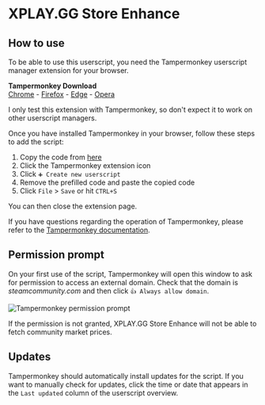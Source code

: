 #  XPLAY.GG Store Enhance
## How to use
To be able to use this userscript, you need the Tampermonkey userscript manager extension for your browser.

**Tampermonkey Download**  
[Chrome](https://chrome.google.com/webstore/detail/tampermonkey/dhdgffkkebhmkfjojejmpbldmpobfkfo) - [Firefox](https://addons.mozilla.org/en-US/firefox/addon/tampermonkey/) - [Edge](https://microsoftedge.microsoft.com/addons/detail/tampermonkey/iikmkjmpaadaobahmlepeloendndfphd) - [Opera](https://addons.opera.com/en/extensions/details/tampermonkey-beta/)

I only test this extension with Tampermonkey, so don't expect it to work on other userscript managers.

Once you have installed Tampermonkey in your browser, follow these steps to add the script:
1. Copy the code from [here](https://raw.githubusercontent.com/Tr345ure/xplay-store-enhance/main/script.js) 
2. Click the Tampermonkey extension icon
3. Click `➕ Create new userscript`
4. Remove the prefilled code and paste the copied code
5. Click `File` > `Save` or hit `CTRL+S`

You can then close the extension page.

If you have questions regarding the operation of Tampermonkey, please refer to the [Tampermonkey documentation](https://www.tampermonkey.net/documentation.php?locale=en).

## Permission prompt
On your first use of the script, Tampermonkey will open this window to ask for permission to access an external domain. Check that the domain is *steamcommunity.com* and then click `👍 Always allow domain`.

![Tampermonkey permission prompt](https://i.imgur.com/aC12SLr.png)

If the permission is not granted, XPLAY.GG Store Enhance will not be able to fetch community market prices.

## Updates
Tampermonkey should automatically install updates for the script. If you want to manually check for updates, click the time or date that appears in the `Last updated` column of the userscript overview.
